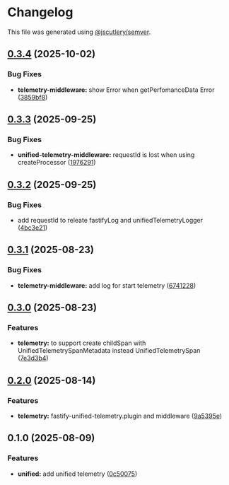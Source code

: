 # Changelog

This file was generated using [@jscutlery/semver](https://github.com/jscutlery/semver).

## [0.3.4](https://github.com/TGA88/inh-lib/compare/unified-telemetry-middleware-0.3.3...unified-telemetry-middleware-0.3.4) (2025-10-02)


### Bug Fixes

* **telemetry-middleware:** show Error when getPerfomanceData Error ([3859bf8](https://github.com/TGA88/inh-lib/commit/3859bf8043f1cad043866f3ce2052192f1e99950))

## [0.3.3](https://github.com/TGA88/inh-lib/compare/unified-telemetry-middleware-0.3.2...unified-telemetry-middleware-0.3.3) (2025-09-25)


### Bug Fixes

* **unified-telemetry-middleware:**  requestId is lost when using createProcessor ([1976291](https://github.com/TGA88/inh-lib/commit/1976291e8644cb05abfacfdadf60f67ad65935f3))

## [0.3.2](https://github.com/TGA88/inh-lib/compare/unified-telemetry-middleware-0.3.1...unified-telemetry-middleware-0.3.2) (2025-09-25)


### Bug Fixes

* add requestId to releate fastifyLog and unifiedTelemetryLogger ([4bc3e21](https://github.com/TGA88/inh-lib/commit/4bc3e21298af297217dd29f14913d42318c8e8c2))

## [0.3.1](https://github.com/TGA88/inh-lib/compare/unified-telemetry-middleware-0.3.0...unified-telemetry-middleware-0.3.1) (2025-08-23)


### Bug Fixes

* **telemetry-middleware:** add log for start telemetry ([6741228](https://github.com/TGA88/inh-lib/commit/6741228e23d49c01e9a8579872289e39d96082ad))

## [0.3.0](https://github.com/TGA88/inh-lib/compare/unified-telemetry-middleware-0.2.0...unified-telemetry-middleware-0.3.0) (2025-08-23)


### Features

* **telemetry:** to support  create childSpan with UnifiedTelemetrySpanMetadata instead UnifiedTelemetrySpan ([7e3d3b4](https://github.com/TGA88/inh-lib/commit/7e3d3b440654329b0b58cd8ad36aa7b0c49be122))

## [0.2.0](https://github.com/TGA88/inh-lib/compare/unified-telemetry-middleware-0.1.0...unified-telemetry-middleware-0.2.0) (2025-08-14)


### Features

* **telemetry:** fastify-unified-telemetry.plugin and middleware ([9a5395e](https://github.com/TGA88/inh-lib/commit/9a5395e4799aa3cc60a450da21d36e94ff60fada))

## 0.1.0 (2025-08-09)


### Features

* **unified:** add unified telemetry ([0c50075](https://github.com/TGA88/inh-lib/commit/0c50075dfafdca2b0af72d7a07d9c96d27469be1))
